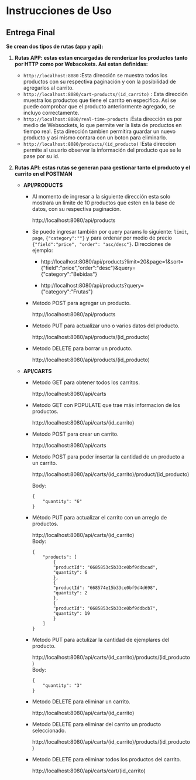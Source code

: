 # Instrucciones de Uso

## Entrega Final

**Se crean dos tipos de rutas (app y api):**

1. **Rutas APP: estas estan encargadas de renderizar los productos tanto por HTTP como por Webscokets. Asi estan definidas:**  

    * ``http://localhost:8080`` :Esta dirección se muestra todos los productos con su respectiva paginación y con la posibilidad de agregarlos al carrito.
    * ``http://localhost:8080/cart-products/(id_carrito)`` : Esta dirección muestra los productos que tiene el carrito en especifico. Asi se puede comprobar que el producto anteriormente agregado, se incluyo correctamente.
    * ``http://localhost:8080/real-time-products`` :Esta dirección es por medio de Websockets, lo que permite ver la lista de productos en tiempo real. Esta dirección tambien permitira guardar un nuevo producto y asi mismo contara con un boton para eliminarlo.
    * ``http://localhost:8080/products/(id_producto)`` :Esta direccion permite al usuario observar la información del producto que se le pase por su id.  

2. **Rutas API: estas rutas se generan para gestionar tanto el producto y el carrito en el POSTMAN**  

    * **API/PRODUCTS**
    
        * Al momento de ingresar a la siguiente dirección esta solo mostrara un limite de 10 productos que esten en la base de datos, con su respectiva paginación.  

            http://localhost:8080/api/products

        * Se puede ingresar también por query params lo siguiente: `limit`, `page`, `{"category":""}` y para ordenar por medio de precio `{"field":"price", "order": "asc/desc"}`. Direcciones de ejemplo:  

            * http://localhost:8080/api/products?limit=20&page=1&sort={"field":"price","order":"desc"}&query={"category":"Bebidas"}  

            * http://localhost:8080/api/products?query={"category":"Frutas"}  

        * Metodo POST para agregar un producto.  

            http://localhost:8080/api/products

        * Metodo PUT para actualizar uno o varios datos del producto.

            http://localhost:8080/api/products/(id_producto)

        * Metodo DELETE para borrar un producto.

            http://localhost:8080/api/products/(id_producto)

    * **API/CARTS**  

        * Metodo GET para obtener todos los carritos.

            http://localhost:8080/api/carts

        * Metodo GET con POPULATE que trae más informacion de los productos.

            http://localhost:8080/api/carts/(id_carrito)
        
        * Metodo POST para crear un carrito.

            http://localhost:8080/api/carts

        * Metodo POST para poder insertar la cantidad de un producto a un carrito.  

            http://localhost:8080/api/carts/(id_carrito)/product/(id_producto)  

            Body:  
            ```
            {
                "quantity": "6"
            }       
            ```

        * Método PUT para actualizar el carrito con un arreglo de productos.  

            http://localhost:8080/api/carts/(id_carrito)  
            Body: 
            ```
            {
                "products": [
                    {
                    "productId": "6685853c5b33ce0bf9ddbcad",
                    "quantity": 6
                    },
                    {
                    "productId": "668574e15b33ce0bf9d4d698",
                    "quantity": 2
                    },
                    {
                    "productId": "6685853c5b33ce0bf9ddbcb7",
                    "quantity": 19
                    }
                ]
            }
            ```
        
        * Metodo PUT para actulizar la cantidad de ejemplares del producto.

            http://localhost:8080/api/carts/(id_carrito)/products/(id_producto)  
            Body:
            ```
            {
                "quantity": "3"
            }       
            ```

        * Metodo DELETE para eliminar un carrito.

            http://localhost:8080/api/carts/(id_carrito)

        * Metodo DELETE para eliminar del carrito un producto seleccionado.

            http://localhost:8080/api/carts/(id_carrito)/products/(id_producto)

        * Metodo DELETE para eliminar todos los productos del carrito.  

            http://localhost:8080/api/carts/cart/(id_carrito)